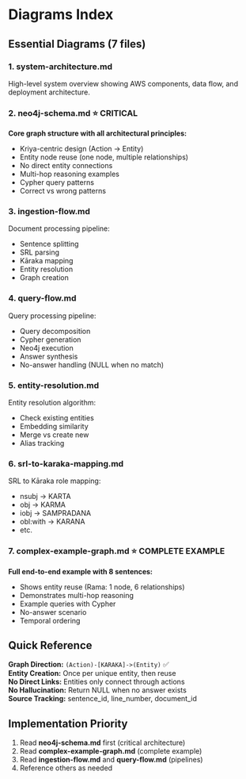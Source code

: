 # Diagrams Index

## Essential Diagrams (7 files)

### 1. system-architecture.md
High-level system overview showing AWS components, data flow, and deployment architecture.

### 2. neo4j-schema.md ⭐ CRITICAL
**Core graph structure with all architectural principles:**
- Kriya-centric design (Action → Entity)
- Entity node reuse (one node, multiple relationships)
- No direct entity connections
- Multi-hop reasoning examples
- Cypher query patterns
- Correct vs wrong patterns

### 3. ingestion-flow.md
Document processing pipeline:
- Sentence splitting
- SRL parsing
- Kāraka mapping
- Entity resolution
- Graph creation

### 4. query-flow.md
Query processing pipeline:
- Query decomposition
- Cypher generation
- Neo4j execution
- Answer synthesis
- No-answer handling (NULL when no match)

### 5. entity-resolution.md
Entity resolution algorithm:
- Check existing entities
- Embedding similarity
- Merge vs create new
- Alias tracking

### 6. srl-to-karaka-mapping.md
SRL to Kāraka role mapping:
- nsubj → KARTA
- obj → KARMA
- iobj → SAMPRADANA
- obl:with → KARANA
- etc.

### 7. complex-example-graph.md ⭐ COMPLETE EXAMPLE
**Full end-to-end example with 8 sentences:**
- Shows entity reuse (Rama: 1 node, 6 relationships)
- Demonstrates multi-hop reasoning
- Example queries with Cypher
- No-answer scenario
- Temporal ordering

## Quick Reference

**Graph Direction:** `(Action)-[KARAKA]->(Entity)` ✅  
**Entity Creation:** Once per unique entity, then reuse  
**No Direct Links:** Entities only connect through actions  
**No Hallucination:** Return NULL when no answer exists  
**Source Tracking:** sentence_id, line_number, document_id  

## Implementation Priority

1. Read **neo4j-schema.md** first (critical architecture)
2. Read **complex-example-graph.md** (complete example)
3. Read **ingestion-flow.md** and **query-flow.md** (pipelines)
4. Reference others as needed
